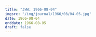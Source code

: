 ```yaml
---
title: "JWW: 1966-08-04"
imgsrc: "/img/journal/1966/08/04-05.jpg"
date: 1966-08-04
enddate: 1966-08-05
draft: false
---
```


<!-- fix pre-formatted input -->
